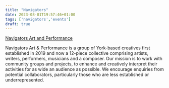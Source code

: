 ```yaml
---
title: "Navigators"
date: 2023-08-01T19:57:46+01:00
tags: ['navigators','events']
draft: true
---
```

[Navigators Art and Performance](https://linktr.ee/navigatorsart)

Navigators Art & Performance is a group of York-based creatives first established in 2019 and now a 12-piece collective comprising artists, writers, performers, musicians and a composer. 
Our mission is to work with community groups and projects, to enhance and creatively interpret their activities for as wide an audience as possible. 
We encourage enquiries from potential collaborators, particularly those who are less established or underrepresented.
